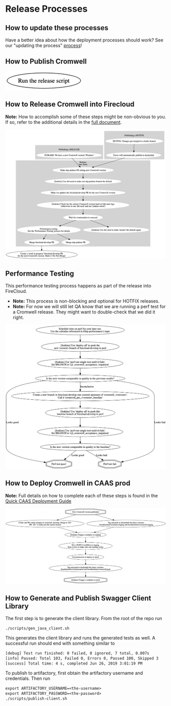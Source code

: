# Release Processes

## How to update these processes

Have a better idea about how the deployment processes should work? 
See our "updating the process" [process](../README.MD)!

## How to Publish Cromwell

![release-cromwell-version](release-cromwell-version.dot.png) 
 
## How to Release Cromwell into Firecloud

**Note:** How to accomplish some of these steps might be non-obvious to you. If so, refer to the additional details in the [full document](https://docs.google.com/document/d/1EEzwemE8IedCplIwL506fiqXr0262Pz4G0x6Cr6V-5E). 

![firecloud-develop](firecloud-develop.dot.png) 

## Performance Testing

This performance testing process happens as part of the release into FireCloud.

* **Note:** This process is non-blocking and optional for HOTFIX releases.
* **Note:** For now we will still let QA know that we are running a perf test for a Cromwell release. They might want to double-check that we did it right.

![perf-test](perf-test.dot.png)

## How to Deploy Cromwell in CAAS prod

**Note:** Full details on how to complete each of these steps is found in the [Quick CAAS Deployment Guide](https://docs.google.com/document/d/1s0YC-oohJ7o-OGcgnH_-YBtIEKmLIPTRpG36yvWxUpE) 

![caas-prod](caas-prod.dot.png)

## How to Generate and Publish Swagger Client Library

The first step is to generate the client library.  From the root of the repo run

```
./scripts/gen_java_client.sh
```

This generates the client library and runs the generated tests as well.  A successful run should end with something similar to

```
[debug] Test run finished: 0 failed, 0 ignored, 7 total, 0.007s
[info] Passed: Total 103, Failed 0, Errors 0, Passed 100, Skipped 3
[success] Total time: 4 s, completed Jun 26, 2019 3:01:19 PM
```

To publish to artifactory, first obtain the artifactory username and credentials.  Then run

```
export ARTIFACTORY_USERNAME=<the-username>
export ARTIFACTORY_PASSWORD=<the-password>
./scripts/publish-client.sh
```
